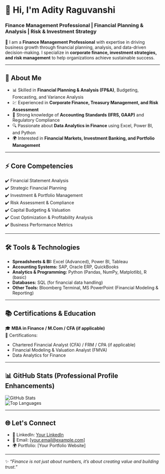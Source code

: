 # 👋 Hi, I'm Adity Raguvanshi  
### Finance Management Professional | Financial Planning & Analysis | Risk & Investment Strategy  

💼 I am a **Finance Management Professional** with expertise in driving business growth through financial planning, analysis, and data-driven decision-making. I specialize in **corporate finance, investment strategies, and risk management** to help organizations achieve sustainable success.  

---

## 🏦 About Me
- 📊 Skilled in **Financial Planning & Analysis (FP&A)**, Budgeting, Forecasting, and Variance Analysis  
- 💹 Experienced in **Corporate Finance, Treasury Management, and Risk Assessment**  
- 📑 Strong knowledge of **Accounting Standards (IFRS, GAAP)** and Regulatory Compliance  
- 🔍 Passionate about **Data Analytics in Finance** using Excel, Power BI, and Python  
- 🌍 Interested in **Financial Markets, Investment Banking, and Portfolio Management**  

---

## ⚡ Core Competencies
✔️ Financial Statement Analysis  
✔️ Strategic Financial Planning  
✔️ Investment & Portfolio Management  
✔️ Risk Assessment & Compliance  
✔️ Capital Budgeting & Valuation  
✔️ Cost Optimization & Profitability Analysis  
✔️ Business Performance Metrics  

---

## 🛠️ Tools & Technologies
- **Spreadsheets & BI:** Excel (Advanced), Power BI, Tableau  
- **Accounting Systems:** SAP, Oracle ERP, QuickBooks  
- **Analytics & Programming:** Python (Pandas, NumPy, Matplotlib), R (basic)  
- **Databases:** SQL (for financial data handling)  
- **Other Tools:** Bloomberg Terminal, MS PowerPoint (Financial Modeling & Reporting)  

---

## 📚 Certifications & Education
🎓 **MBA in Finance / M.Com / CFA (if applicable)**  
📜 Certifications:  
- Chartered Financial Analyst (CFA) / FRM / CPA (if applicable)  
- Financial Modeling & Valuation Analyst (FMVA)  
- Data Analytics for Finance  

---

## 📊 GitHub Stats (Professional Profile Enhancements)
![GitHub Stats](https://github-readme-stats.vercel.app/api?username=YourUsername&show_icons=true&theme=default)  
![Top Languages](https://github-readme-stats.vercel.app/api/top-langs/?username=YourUsername&layout=compact)  

---

## 🌐 Let's Connect
- 💼 LinkedIn: [Your LinkedIn](https://www.linkedin.com/in/your-profile)  
- 📧 Email: [your.email@example.com]  
- 🌍 Portfolio: [Your Portfolio Website]  

---
✨ _“Finance is not just about numbers, it’s about creating value and building trust.”_
